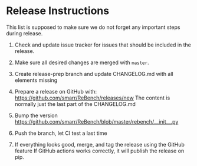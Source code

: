 # Release Instructions

This list is supposed to make sure we do not forget any important steps during
release.

1. Check and update issue tracker for issues that should be included in the release.

2. Make sure all desired changes are merged with `master`.

3. Create release-prep branch and update CHANGELOG.md with all elements missing

4. Prepare a release on GitHub with: https://github.com/smarr/ReBench/releases/new
   The content is normally just the last part of the CHANGELOG.md

5. Bump the version https://github.com/smarr/ReBench/blob/master/rebench/__init__.py

6. Push the branch, let CI test a last time

7. If everything looks good, merge, and tag the release using the GitHub feature
   If GitHub actions works correctly, it will publish the release on pip.
